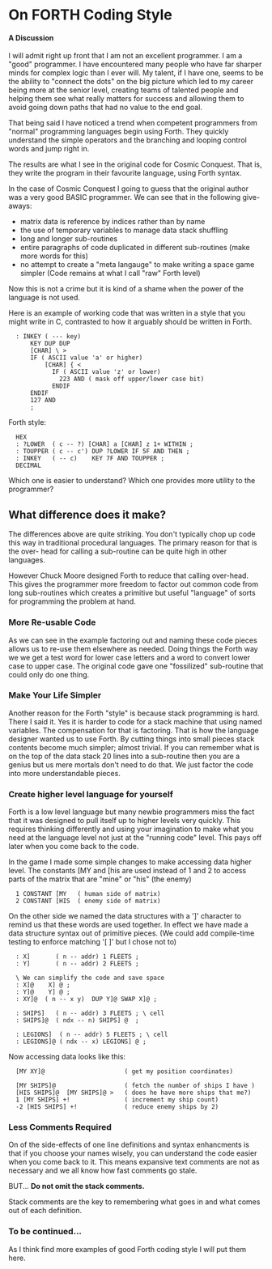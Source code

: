 # On FORTH Coding Style
#### A Discussion

I will admit right up front that I am not an excellent programmer. I am a "good"
programmer. I have encountered many people who have far sharper minds for
complex logic than I ever will. My talent, if I have one, seems to be the
ability to "connect the dots" on the big picture which led to my career being
more at the senior level, creating teams of talented people and helping them see
what really matters for success and allowing them to avoid going down paths that
had no value to the end goal.

That being said I have noticed a trend when competent programmers from "normal"
programming languages begin using Forth. They quickly understand the simple
operators and the branching and looping control words and jump right in.

The results are what I see in the original code for Cosmic Conquest.
That is, they write the program in their favourite language, using Forth syntax.

In the case of Cosmic Conquest I going to guess that the original author was a
very good BASIC programmer. We can see that in the following give-aways:

- matrix data is reference by indices rather than by name
- the use of temporary variables to manage data stack shuffling
- long and longer sub-routines
- entire paragraphs of code duplicated in different sub-routines (make more words for this)
- no attempt to create a "meta langauge" to make writing a space game simpler
  (Code remains at what I call "raw" Forth level)

Now this is not a crime but it is kind of a shame when the power of the language
is not used.

Here is an example of working code that was written in a style that you might
write in C, contrasted to how it arguably should be written in Forth.

```
  : INKEY ( --- key)
      KEY DUP DUP
      [CHAR] \ >
      IF ( ASCII value 'a' or higher)
          [CHAR] { <
            IF ( ASCII value 'z' or lower)
              223 AND ( mask off upper/lower case bit)
            ENDIF
      ENDIF
      127 AND
      ;
```

Forth style:
```
  HEX
  : ?LOWER  ( c -- ?) [CHAR] a [CHAR] z 1+ WITHIN ;
  : TOUPPER ( c -- c') DUP ?LOWER IF 5F AND THEN ;
  : INKEY   ( -- c)    KEY 7F AND TOUPPER ;
  DECIMAL
```
Which one is easier to understand?
Which one provides more utility to the programmer?


## What difference does it make?
The differences above are quite striking. You don't typically chop up code this
way in traditional procedural languages. The primary reason for that is the
over- head for calling a sub-routine can be quite high in other languages.

However Chuck Moore designed Forth to reduce that calling over-head. This gives
the programmer more freedom to factor out common code from long sub-routines
which creates a primitive but useful "language" of sorts for programming
the problem at hand.

### More Re-usable Code
As we can see in the example factoring out and naming these code pieces allows
us to re-use them elsewhere as needed. Doing things the Forth way we we get a 
test word for lower case letters and a word to convert lower case to upper case. 
The original code gave one "fossilized" sub-routine that could only do one thing.

### Make Your Life Simpler
Another reason for the Forth "style" is because stack programming is hard. There
I said it.  Yes it is harder to code for a stack machine that using named
variables. The compensation for that is factoring. That is how the language
designer wanted us to use Forth.  By cutting things into small pieces
stack contents become much simpler; almost trivial. If you can remember what is
on the top of the data stack 20 lines into a sub-routine then you are a genius
but us mere mortals don't need to do that. We just factor the code into more
understandable pieces.

### Create higher level language for yourself
Forth is a low level language but many newbie programmers miss the fact that
it was designed to pull itself up to higher levels very quickly.  This requires
thinking differently and using your imagination to make what you need at the language
level not just at the "running code" level. This pays off later when you come back to the code.

In the game I made some simple changes to make accessing data higher level.
The constants [MY   and  [his are used instead of 1 and 2 to access
parts of the matrix that are "mine"  or "his" (the enemy)
```
  1 CONSTANT [MY   ( human side of matrix)
  2 CONSTANT [HIS  ( enemy side of matrix)
```
On the other side we named the data structures with a ']' character to
remind us that these words are used together. In effect we have made a data
structure syntax out of primitive pieces. 
(We could add compile-time testing to enforce matching '[ ]' but I chose not to)

```
  : X]       ( n -- addr) 1 FLEETS ; 
  : Y]       ( n -- addr) 2 FLEETS ; 

  \ We can simplify the code and save space
  : X]@    X] @ ;
  : Y]@    Y] @ ;
  : XY]@  ( n -- x y)  DUP Y]@ SWAP X]@ ;

  : SHIPS]   ( n -- addr) 3 FLEETS ; \ cell
  : SHIPS]@  ( ndx -- n) SHIPS] @  ;

  : LEGIONS]  ( n -- addr) 5 FLEETS ; \ cell
  : LEGIONS]@ ( ndx -- x) LEGIONS] @ ;
```
Now accessing data looks like this:
```
  [MY XY]@                      ( get my position coordinates)
 
  [MY SHIPS]@                   ( fetch the number of ships I have )
  [HIS SHIPS]@  [MY SHIPS]@ >   ( does he have more ships that me?)
  1 [MY SHIPS] +!               ( increment my ship count)
  -2 [HIS SHIPS] +!             ( reduce enemy ships by 2) 
```

### Less Comments Required
On of the side-effects of one line definitions and syntax enhancments is that 
if you choose your names wisely, you can understand the code easier when you come back to it. 
This means expansive text comments are not as necessary and we all know how fast comments go stale. 

BUT... **Do not omit the stack comments.**

Stack comments are the key to remembering what goes in and what comes out of each definition.

### To be continued...
As I think find more examples of good Forth coding style I will put them here.
